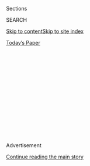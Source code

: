 <div id="app">

<div>

<div>

<div>

<div class="NYTAppHideMasthead css-1q2w90k e1suatyy0">

<div class="section css-ui9rw0 e1suatyy2">

<div class="css-eph4ug er09x8g0">

<div class="css-6n7j50">

</div>

<span class="css-1dv1kvn">Sections</span>

<div class="css-10488qs">

<span class="css-1dv1kvn">SEARCH</span>

</div>

[Skip to content](#site-content)[Skip to site
index](#site-index)

</div>

<div class="css-10698na e1huz5gh0">

</div>

</div>

<div id="masthead-bar-one" class="section hasLinks css-15hmgas e1csuq9d3">

<div class="css-uqyvli e1csuq9d0">

</div>

<div class="css-1uqjmks e1csuq9d1">

</div>

<div class="css-9e9ivx">

[](https://myaccount.nytimes3xbfgragh.onion/auth/login?response_type=cookie&client_id=vi)

</div>

<div class="css-1bvtpon e1csuq9d2">

[Today’s
Paper](https://www.nytimes3xbfgragh.onion/section/todayspaper)

</div>

</div>

</div>

</div>

<div data-aria-hidden="false">

<div id="site-content" data-role="main">

<div>

<div class="css-1aor85t" style="opacity:0.000000001;z-index:-1;visibility:hidden">

<div class="css-1hqnpie">

<div class="css-epjblv">

<span class="css-100wwgy">The Man Who Brian Eno Called ‘the Daddy of Us
All’</span>

</div>

<div class="css-k008qs">

<div class="css-o5pzib">

<span class="css-18z7m18"></span>

<div>

</div>

</div>

<span class="css-1n6z4y">https://nyti.ms/2ZQQ16s</span>

<div class="css-1705lsu">

<div class="css-4xjgmj">

<div class="css-4skfbu" data-role="toolbar" data-aria-label="Social Media Share buttons, Save button, and Comments Panel with current comment count" data-testid="share-tools">

  - 
  - 
  - 
  - 
    
    <div class="css-6n7j50">
    
    </div>

  - 
  - 

</div>

</div>

</div>

</div>

</div>

</div>

<div id="NYT_TOP_BANNER_REGION" class="css-13pd83m">

</div>

<div id="top-wrapper" class="css-1sy8kpn">

<div id="top-slug" class="css-l9onyx">

Advertisement

</div>

[Continue reading the main
story](#after-top)

<div class="ad top-wrapper" style="text-align:center;height:100%;display:block;min-height:250px">

<div id="top" class="place-ad" data-position="top" data-size-key="top">

</div>

</div>

<div id="after-top">

</div>

</div>

<div>

<div id="sponsor-wrapper" class="css-1hyfx7x">

<div id="sponsor-slug" class="css-19vbshk">

Supported by

</div>

[Continue reading the main
story](#after-sponsor)

<div id="sponsor" class="ad sponsor-wrapper" style="text-align:center;height:100%;display:block">

</div>

<div id="after-sponsor">

</div>

</div>

<div class="css-186x18t">

True Believers

</div>

<div class="css-1vkm6nb ehdk2mb0">

# The Man Who Brian Eno Called ‘the Daddy of Us All’

</div>

La Monte Young, the composer who quietly shaped much of contemporary
Western music, reaches his last act.

<div class="css-79elbk" data-testid="photoviewer-wrapper">

<div class="css-z3e15g" data-testid="photoviewer-wrapper-hidden">

</div>

<div class="css-1a48zt4 ehw59r15" data-testid="photoviewer-children">

![<span class="css-1l9o2ey e13ogyst0" data-aria-hidden="true">La Monte
Young in the “Dream House” installation inside his New York
residence.</span><span class="css-1nlbvxy e1z0qqy90" itemprop="copyrightHolder"><span class="css-1ly73wi e1tej78p0">Credit...</span><span><span>Nicholas
Calcott</span></span></span>](https://static01.graylady3jvrrxbe.onion/images/2020/07/13/t-magazine/13tmag-young-slide-M0J6/13tmag-young-slide-M0J6-articleLarge.jpg?quality=75&auto=webp&disable=upscale)

</div>

</div>

<div class="css-18e8msd">

<div class="css-vp77d3 epjyd6m0">

<div class="css-1baulvz">

By [<span class="css-1baulvz last-byline" itemprop="name">M.H.
Miller</span>](https://www.nytimes3xbfgragh.onion/by/m-h-miller)

</div>

</div>

  - 
    
    <div class="css-nv7ky2 e16638kd2">
    
    Published July 22, 2020Updated July 23,
    2020
    
    </div>

  - 
    
    <div class="css-4xjgmj">
    
    <div class="css-pvvomx" data-role="toolbar" data-aria-label="Social Media Share buttons, Save button, and Comments Panel with current comment count" data-testid="share-tools">
    
      - 
      - 
      - 
      - 
        
        <div class="css-6n7j50">
        
        </div>
    
      - 
      - 
    
    </div>
    
    </div>

</div>

</div>

<div class="section meteredContent css-1r7ky0e" name="articleBody" itemprop="articleBody">

<div class="css-1fanzo5 StoryBodyCompanionColumn">

<div class="css-53u6y8">

THE COMPOSER [LA MONTE
YOUNG](https://www.nytimes3xbfgragh.onion/2015/08/23/arts/music/la-monte-young-is-still-patiently-working-on-a-glacial-scale.html)
held his 84th birthday party on a drab, rainy Sunday afternoon last
October inside the Church Street building where he has lived with his
wife, the 80-year-old artist [Marian
Zazeela](https://www.nytimes3xbfgragh.onion/2015/04/03/arts/design/young-and-zazeelas-dream-house-is-getting-a-new-lease-at-dia.html),
since 1963. That people like Young and Zazeela can still be found in
TriBeCa in 2020 is nothing short of remarkable. Young is certainly the
lone musician alive today who can claim to be no more than two degrees
removed from three of the greatest icons of 20th-century modern music:
[Igor
Stravinsky](https://www.nytimes3xbfgragh.onion/topic/person/igor-stravinsky)
(who taught [Robert
Stevenson](https://newsroom.ucla.edu/faculty-bulletin-board/in-memoriam--leading-music-scholar-robert-m--stevenson),
the musicologist who was Young’s mentor in college), [Charlie
Parker](https://www.nytimes3xbfgragh.onion/topic/person/charlie-parker)
(who played with the saxophonist [Lee
Konitz](https://www.nytimes3xbfgragh.onion/2020/04/16/arts/music/lee-konitz-dead-coronavirus.html),
with whom Young himself played as a session musician in Los Angeles) and
[Lou Reed](https://www.nytimes3xbfgragh.onion/topic/person/lou-reed)
(who co-founded the [Velvet
Underground](https://www.nytimes3xbfgragh.onion/topic/organization/the-velvet-underground)
with one of Young’s bandmates, [John
Cale](https://www.nytimes3xbfgragh.onion/2018/10/11/arts/music/velvet-underground-experience-john-cale.html)).
He is often considered the founder of minimalist music, having stripped
composition down to its bare elements of rhythm, sound and tempo as
early as the late ’50s. His compositions can alternate between abrasive
(the 30-minute-long “Day of Niagara,” recorded in 1965 with Zazeela,
along with Cale and sometime Velvet Underground collaborators [Tony
Conrad](https://www.nytimes3xbfgragh.onion/2016/04/10/arts/artsspecial/tony-conrad-experimental-filmmaker-and-musician-dies-at-76.html)
and [Angus
MacLise](https://www.nytimes3xbfgragh.onion/2011/05/06/arts/music/angus-maclise-of-velvet-underground-in-dreamweapon.html),
is a loud score that sounds not unlike an airplane engine and predated
the noise rock of Reed’s “Metal Machine Music” and other staples of
early punk by about a decade) and hauntingly beautiful (such as 1958’s
“Trio for Strings,” a three-hour piece that effectively created the
language of minimalist music through the use of sustained tones
punctuated by brief gasps of silence). In the 1960s, he introduced
generations of musicians to the concepts of drones and sustained
repetition and began incorporating Indian classical music into his work,
about five years before [George
Harrison](https://www.nytimes3xbfgragh.onion/2001/12/01/arts/george-harrison-quiet-beatle-and-lead-guitarist-dies-at-58.html)
had ever heard of the
sitar.

</div>

</div>

<div id="t-true-believers-art-promo" class="section interactive-content interactive-size-scoop css-bvtwvj" data-id="100000007224768">

<div class="css-17ih8de interactive-body" data-sourceid="100000007224768">

[![](https://static01.graylady3jvrrxbe.onion/newsgraphics/2020/06/29/tmag-art-embeds-new/assets/images/art_issue_gif_special_editon.gif)](https://www.nytimes3xbfgragh.onion/issue/t-magazine/2020/07/02/true-believers-art-issue)

</div>

</div>

<div>

</div>

<div class="css-1fanzo5 StoryBodyCompanionColumn">

<div class="css-53u6y8">

I arrived to his party trailing two deliverymen carrying plastic bags of
Indian takeout to feed the two dozen or so guests. The banality of this
entrance, compared to what I was entering into, was dislocating. On the
second floor of the building, where a small crowd had encircled him,
Young was seated in what might be called his living room, though it was
really more of a small clearing amid the collected detritus of 60 or so
years. There were layers of boxes containing records and papers and home
recordings, all of which I suspected to be invaluable in some way to
understanding his musical output. Young has recorded every performance
and rehearsal he’s ever done, though he rarely releases anything to the
public. “I’m only interested in releasing masterpieces,” he’d tell me
later.

</div>

</div>

<div class="css-79elbk" data-testid="photoviewer-wrapper">

<div class="css-z3e15g" data-testid="photoviewer-wrapper-hidden">

</div>

<div class="css-1a48zt4 ehw59r15" data-testid="photoviewer-children">

![<span class="css-1l9o2ey e13ogyst0" data-aria-hidden="true">Young and
Jung Hee Choi, his longtime student and
collaborator. </span><span class="css-1nlbvxy e1z0qqy90" itemprop="copyrightHolder"><span class="css-1ly73wi e1tej78p0">Credit...</span><span>Nicholas
Calcott</span></span>](https://static01.graylady3jvrrxbe.onion/images/2020/07/13/t-magazine/13tmag-young-slide-EQC4/13tmag-young-slide-EQC4-articleLarge.jpg?quality=75&auto=webp&disable=upscale)

</div>

</div>

<div class="css-1fanzo5 StoryBodyCompanionColumn">

<div class="css-53u6y8">

As the years go on and Young gets older, it becomes only clearer how
impossible it would be to conceive of most postwar musical innovations,
from distortion to electronic music to sampling, without him. He is
prone to statements — that he delivers with such deadpan
matter-of-factness that it is hard not to take him at his word — such
as, “I don’t want to be overbearing, but I think I’m one of the greatest
musicians who ever lived.” Since so little of his music has ever been
available to listen to, much of the evidence for this rests mostly on
Young himself.

Later, the image that would stay with me from Young’s house was of an
old cathode-ray tube TV, stacked atop an older, worse TV, with a Post-it
stuck to its screen noting the channel for CNN; the TV was, in fact,
turned to CNN, but the signal kept going out, the picture ****
alternating between the blurred image of the 24-hour news cycle and a
dead screen the color of a clear morning sky. This acted as an
occasional reminder of the reality that existed just outside his door,
but each time the picture cut out, it was as if the force of Young
himself — his very presence in the room — was overpowering it.

Young was wearing small sunglasses, leather gloves and a torn jean vest
with biker chains. The vest — under which he was shirtless, though the
front of his body was obscured by his beard, a big, white scraggly tuft
of hair — appeared as if it hadn’t been removed in several decades. He
looked simultaneously like a dignified spiritual leader and a Hells
Angel who never left his post at the Altamont Speedway in December 1969.
Across from him, dressed entirely in purple and sitting in a wheelchair,
was Zazeela, and seated on the floor, at his feet, was a tabla player
named Naren Budhkar as well as [Jung Hee Choi](http://jungheechoi.com/),
an artist and musician who has studied with Young and Zazeela for the
last 20 years, and whom Young describes as his “senior disciple.” Like
Young, she was holding a microphone. In a chair behind and to their left
was [Hansford Rowe](https://www.hansfordrowe.com/), the bass player, a
wiry man with short cropped hair, and to the right was an empty chair.
The guitarist was late. “Should we have paid him more?” Choi asked Young
jokingly. “I think we should pay him less,” he responded in a more
ambiguous tone. When the guitar player, Jon Catler, did arrive, his
entrance was hardly acknowledged beyond the fact that everyone began to
play.

</div>

</div>

<div>

</div>

<div class="audioFigureHeading">

### La Monte Young’s “Trio for Strings Original Full Length Version” (1958–1998–2015)

<span class="css-16qbtva">An excerpt from the composer’s 2015
performance at the “Dia 15 VI 13 545 West 22 Street Dream House” in New
York City.</span>

</div>

<div class="css-qe9gm7">

<div>

</div>

</div>

<div class="css-1fanzo5 StoryBodyCompanionColumn">

<div class="css-53u6y8">

I RETURNED TO the Church Street space the following week. The building
has four floors, and Young and Zazeela live on the second. On the top
floor is storage space, where Young keeps one of his pianos, and between
the two is the “Dream House,” Young and Zazeela’s long-running sound and
light installation. This one dates from 1993, though Young and Zazeela
have made some 40 iterations of the piece in locations across the world.
The “Dream Houses” are rooms that Zazeela has lit, usually in magenta or
purple, through the use of carefully positioned colored lights, and
inside of which Young’s music (or, in this case, his and Choi’s music)
plays, either live or through speakers, or both at the same time.
Visitors sit or stand or lie down in the carpeted space for as long as
they like, and the “Dream House" in the Church Street building is open
to the public, as long as someone is there to buzz you in. It’s a simple
concept, and yet this harmony between sound and light was one of the
earliest cohabitations of contemporary music and art.

The two conceptualized the “Dream House” around the same time they first
met in the early ’60s. Zazeela was then a painter who used calligraphy —
her work, Young offhandedly mentions, was “better than Picasso” — and
was experimenting with colored light and shadow. (A selection of
Zazeela’s works on paper is currently [on
view](https://www.diaart.org/exhibition/exhibitions-projects/marian-zazeela-exhibition)
at Dia: Beacon in upstate New York.) The first fully realized one was
completed in 1969, inside Galerie Heiner Friedrich in Munich. The idea
was both spiritual — an environment in which musicians could perform for
“24 hours and going to eternity,” as Choi put it — but also practical:
If Young had a dedicated space to play that he enjoyed being inside of,
his music could evolve naturally, and he wouldn’t have to bother with
the distraction of setting up equipment and breaking it down each time
he performed. This was crucial because Young has always done everything
slowly. (Choi told me that when she first met Young 20 years ago, it
took him up to six hours just to wash his hair, even though he was
already going bald; to this, Young said, with such sincerity that my
heart broke a little bit, “I just find the warm-water experience to be
very seductive,” which is such a great way to describe a shower.) From
early on, Young’s music was built around the ideas of endurance and
duration, more so than conventional musical ideas like melody and lyric.
The 1987 recording of his most famous piece, “The Well-Tuned Piano”
(reissued in 2018, though he first wrote it in 1964), runs for nearly
six-and-a-half
hours.

</div>

</div>

<div class="css-a7yk8a e73j0it0">

<div class="css-1xdhyk6 erfvjey0">

<span class="css-1ly73wi e1tej78p0">Image</span>

<div class="css-zjzyr8">

<div data-testid="lazyimage-container" style="height:541.3333333333334px">

</div>

</div>

</div>

<span class="css-1l9o2ey e13ogyst0" data-aria-hidden="true">Young and
Marian Zazeela performing at the artist Larry Poons’s loft in
1966.</span><span class="css-1nlbvxy e1z0qqy90" itemprop="copyrightHolder"><span class="css-1ly73wi e1tej78p0">Credit...</span><span>Peter
Moore © 2020 Barbara Moore/licensed by VAGA at Artists Rights Society
(ARS), N.Y., courtesy of Paula Cooper Gallery,
N.Y.</span></span>

<div class="css-1xdhyk6 erfvjey0">

<span class="css-1ly73wi e1tej78p0">Image</span>

<div class="css-zjzyr8">

<div data-testid="lazyimage-container" style="height:541.3333333333334px">

</div>

</div>

</div>

<span class="css-1l9o2ey e13ogyst0" data-aria-hidden="true">Young’s
“Piano Piece for Terry Riley \#1”
(1960).</span><span class="css-1nlbvxy e1z0qqy90" itemprop="copyrightHolder"><span class="css-1ly73wi e1tej78p0">Credit...</span><span>©
The Museum of Modern Art/Licensed by SCALA/Art Resource,
N.Y.</span></span>

</div>

<div class="css-1fanzo5 StoryBodyCompanionColumn">

<div class="css-53u6y8">

In person, Young is an imposing but friendly presence. He, Choi and
Zazeela have worked together for the last two decades, an arrangement
that has its roots in the ancient Indian musical practice of a master
musician who trains a small group of disciples. For more than 25 years,
beginning in 1970, Young and Zazeela were followers of Pandit Pran Nath,
one of the greatest singers of *Kirana gharana*, an Indian classical
vocal style sung over a drone. After Nath became their guru, Young and
Zazeela traveled to India several times, and soon brought him back to
America, helping arrange his green card and setting him up with a
teaching job, in addition to putting him up in their house. The idea
behind the guru discipleship is for the students to do whatever the
master says. “You’re supposed to make his life very fantastic, so he can
do his greatest creations,” Young said. When Nath
[died](https://www.nytimes3xbfgragh.onion/1996/06/17/arts/pandit-pran-nath-77-singer-in-classical-hindustani-style.html)
in 1996, Young and Zazeela, who often performed with her husband as a
singer, were heartbroken. They hadn’t sung in three years when they met
Choi. Every time they tried, they just began crying. When they told Choi
this, she said, “Your teacher would be very unhappy if you stopped
singing.” And with that, she became their disciple.

The disciple’s primary responsibility is to carry on their guru’s
musical tradition. Or, as Young puts it, a disciple is supposed to be
like a pair of sandals for the guru to step into and walk off in. In
this way, Choi, though she **** still does her own compositions, has
been integrated into Young and Zazeela’s work in the same way that Young
and Zazeela were once integrated into Nath’s. But Choi’s discipleship
resembles less indentured servitude and more the relationship between a
daughter and her parents. (Young and Zazeela have no children, though at
age 50, Choi could theoretically be their child.) The two serve as
backing musicians in Choi’s own band, an arrangement that would have
never existed between Nath and Young. Choi told a story from the early
days of this relationship, when Choi often carried a first-generation
digital camera, which she used to document her work with Young and
Zazeela. It was heavy, housed in a large aluminum box, and Young always
insisted on carrying it for her. [Terry
Riley](https://www.nytimes3xbfgragh.onion/2019/12/19/arts/music/terry-riley.html),
another influential minimalist composer who had been a disciple of Nath,
once saw Young carrying his disciple’s bag for her. “Things have really
changed,” he
said.

</div>

</div>

<div class="css-79elbk" data-testid="photoviewer-wrapper">

<div class="css-z3e15g" data-testid="photoviewer-wrapper-hidden">

</div>

<div class="css-1a48zt4 ehw59r15" data-testid="photoviewer-children">

<div class="css-1xdhyk6 erfvjey0">

<span class="css-1ly73wi e1tej78p0">Image</span>

<div class="css-zjzyr8">

<div data-testid="lazyimage-container" style="height:255.20000000000002px">

</div>

</div>

</div>

<span class="css-1l9o2ey e13ogyst0" data-aria-hidden="true">Pandit Pran
Nath (singing, at center) with his students Young and Zazeela playing
tamburas, accompanied by K. Paramjyoti on tabla (far left) in
1982.</span><span class="css-1nlbvxy e1z0qqy90" itemprop="copyrightHolder"><span class="css-1ly73wi e1tej78p0">Credit...</span><span>Photo:
John Cliett © Pandit Pran Nath, 1987. Courtesy of the Pandit Pran Nath
Musical Composition Trust.</span></span>

</div>

</div>

<div class="css-1fanzo5 StoryBodyCompanionColumn">

<div class="css-53u6y8">

THOUGH HE’S HAD a great influence on it, Young has never been a fan of
popular music. [Brian
Eno](https://www.nytimes3xbfgragh.onion/2020/04/29/arts/music/brian-eno-ambient-songs.html),
who did as much as any single figure to introduce electronic music to
Top 40 radio, has called Young “the daddy of us all.” It’s true: One
could trace a lineage of adventurous composition directly back to Young
from multiple directions. In classical music, his experiments with
volume and repetition would birth an entirely new style of playing, the
influence of which could later be found in the works of [Steve
Reich](https://www.nytimes3xbfgragh.onion/2016/10/02/arts/music/steve-reich-at-80-still-plugged-in-still-plugging-away.html)
and [Philip
Glass](https://www.nytimes3xbfgragh.onion/topic/person/philip-glass).
Young also taught John Cale how to play a drone on an amplified viola,
which would define the sound of the early Velvet Underground records and
would forever connect rock to the avant-garde, inspiring innumerable
musicians, from [David
Bowie](https://www.nytimes3xbfgragh.onion/topic/person/david-bowie) to
[Sonic
Youth](https://www.nytimes3xbfgragh.onion/2019/09/14/style/kim-gordons-other-life.html)
to [Lana Del
Rey](https://www.nytimes3xbfgragh.onion/2019/08/28/arts/music/lana-del-rey-norman-rockwell-album.html).
(Young also introduced Cale to marijuana.)

Choi attempted to further explain his lasting influence to me by
mentioning that last year, Katia and Marielle Labèque’s “Minimalist
Dream House” tour (in part a tribute to Young) featured new compositions
by [Thom
Yorke](https://www.nytimes3xbfgragh.onion/interactive/2019/10/28/magazine/thom-yorke-radiohead-interview.html),
the singer for
[Radiohead](https://www.nytimes3xbfgragh.onion/topic/organization/radiohead).

“Say it again?” Young asked.

“Radiohead, like the most popular group,” Choi said.

“Radio what?” Young asked, and Choi moved on.

It is difficult to square Young’s influence with the humbleness of
Young’s upbringing. He was born into a conservative Mormon family,
inside a log cabin in Bern, Idaho, a town that at the time had a
population of about 145. His father was a sheep herder who moved the
family to Los Angeles in 1940 to work as an experimental machinist for
the Douglas Aircraft Company when Young was about 5. But at heart,
Young’s father was a cowboy, a country hill jack with a temper. A
doctor once told Young’s father that his son was very smart, and upon
hearing this news, Young’s father took him outside and beat him. “That’s
what my life was like,” Young said, sadly. He describes his mother as
beautiful but long-suffering. In Idaho, when his father would go up into
the foothills to herd sheep, she would get on a horse and take food up
to him. “The cowboy life was very hard on her,” Young
said.

</div>

</div>

<div class="css-79elbk" data-testid="photoviewer-wrapper">

<div class="css-z3e15g" data-testid="photoviewer-wrapper-hidden">

</div>

<div class="css-1a48zt4 ehw59r15" data-testid="photoviewer-children">

<div class="css-1xdhyk6 erfvjey0">

<span class="css-1ly73wi e1tej78p0">Image</span>

<div class="css-zjzyr8">

<div data-testid="lazyimage-container" style="height:308.68888888888887px">

</div>

</div>

</div>

<span class="css-1l9o2ey e13ogyst0" data-aria-hidden="true">The log
cabin in Bern, Idaho, where Young was
born.</span><span class="css-1nlbvxy e1z0qqy90" itemprop="copyrightHolder"><span class="css-1ly73wi e1tej78p0">Credit...</span><span>©
Marian Zazeela, 1994</span></span>

</div>

</div>

<div class="css-1fanzo5 StoryBodyCompanionColumn">

<div class="css-53u6y8">

But despite all odds, the family was also musical. Young’s father sung
cowboy songs to him from birth, and around age 2, Young began receiving
music lessons from his Aunt Norma, a singer who performed at rodeos. By
age 3, he and his older sister La Juana were tap dancing and singing
onstage in Montpelier, the town across the railroad tracks from Bern.
His father bought him his first saxophone around age 6, and his Uncle
Thornton, who had been in a swing band in the ’30s, gave him Jimmy
Dorsey sheet music.

The idea of La Monte Young playing Jimmy Dorsey is likely inconceivable
to anyone who has heard Young’s compositions, with their long,
improvisational drones and outré chord changes, but this grounding in
familiar conventions is what separates Young from other minimalists. His
music at times can sound like a pastiche of musical touchstones, with a
sudden blues riff or jazzy scale or folky chord change amid the chaos:
Just when you think you can’t take it anymore, he offers up something
familiar and comforting.

</div>

</div>

<div class="css-1fanzo5 StoryBodyCompanionColumn">

<div class="css-53u6y8">

It was in Los Angeles that Young went from a promising child prodigy to
a serious working musician, and the people who guided him in this
transition are central figures in his impressive mythology. By the time
he arrived at Los Angeles City College as a music student, he already
had a reasonably successful career. A slightly older student there,
[Eric
Dolphy](https://www.nytimes3xbfgragh.onion/2014/05/28/arts/music/a-new-focus-on-eric-dolphy-in-washington-and-montclair.html),
who later became one of the most revered avant-garde saxophone players
of the 20th century as a sideman for [John
Coltrane](https://www.nytimes3xbfgragh.onion/topic/person/john-coltrane),
[Charles
Mingus](https://www.nytimes3xbfgragh.onion/1979/01/09/archives/charles-mingus-56-bass-player-bandleader-and-composer-dead-an.html)
and [Ornette
Coleman](https://www.nytimes3xbfgragh.onion/2015/06/12/arts/music/ornette-coleman-jazz-saxophonist-dies-at-85-obituary.html),
would set Young up with gigs when he was too busy to take them. At City
College, Young studied with Leonard Stein, who had been the longtime
assistant of Arnold Schoenberg, before transferring to the University of
California, Los Angeles. He’d go on to graduate school at Berkeley,
where he began moving away from jazz and developing his unique style of
piano playing, which he describes as more percussive than melodic, and
experimenting with sounds and the idea of continuous noise.

In 1960, Young moved to New York and placed himself at the center of the
avant-garde. Not long after his arrival, the composers [John
Cage](https://www.nytimes3xbfgragh.onion/topic/person/john-cage) and
[David
Tudor](https://www.nytimes3xbfgragh.onion/1996/08/15/arts/david-tudor-70-electronic-composer-dies.html),
to whom Young had mailed a few of his scores, presented Young’s music at
the Living Theater. He then became a teaching assistant for Richard
Maxfield, the electronic music composer, and was, briefly, the saxophone
player in Warhol’s first rock band, the Druds, which included [Walter De
Maria](https://www.nytimes3xbfgragh.onion/2013/07/27/arts/design/walter-de-maria-artist-on-grand-scale-dies-at-77.html)
on drums and lyrics by [Jasper
Johns](https://www.nytimes3xbfgragh.onion/2019/02/18/t-magazine/jasper-johns.html).
(Young quit after one rehearsal because nobody seemed to be taking the
music seriously.) Yoko Ono let him host concerts at her loft on Chambers
Street, where he refined his ideas about endurance and performance by
introducing a method of instructions for performers, some literally
achievable (“draw a straight line and follow it”) and some less so
(“bring a bale of hay and a bucket of water onto the stage for the
piano to eat and drink”).

Throughout all of this, his family remained unimpressed. Young now owns
the cabin he grew up in and has been wondering what to do with it. He
was going to visit the place — Choi has never seen it — but there are
too many unknown factors to consider. For one thing, he’s [behind on his
rent](https://charity.gofundme.com/o/en/campaign/save-the-dream-house-keep-our-dream-alive)
in New York (he never managed to buy the Church Street building), and he
owes his landlord more than $100,000. He’s worried about being evicted.
His health is also poor, as is Zazeela’s, and even before the pandemic,
he wasn’t sure they could manage plane travel. To get to Bern, they’d
have to fly to Logan-Cache Airport in Utah, and then drive through Logan
Canyon, through the Bear River Mountains and across the state line into
Idaho. Logan Canyon was the first place Young saw colored lights, which
he often asked his parents about, though they would never answer him.
Years later, he would return with Zazeela, and they would discover the
lights were from a resort where people could drink alcohol, which was
outlawed by his parents’ religion. He’s been thinking of installing a
sign in front of the cabin — “La Monte Young Was Born Here” — but his
sister has demurred: She was born there, too, she says. Why shouldn’t
*she* get a sign as
well?

</div>

</div>

<div>

</div>

<div class="css-79elbk" data-testid="photoviewer-wrapper">

<div class="css-z3e15g" data-testid="photoviewer-wrapper-hidden">

</div>

<div class="css-1a48zt4 ehw59r15" data-testid="photoviewer-children">

<div class="css-1xdhyk6 erfvjey0">

<span class="css-1ly73wi e1tej78p0">Image</span>

<div class="css-zjzyr8">

<div data-testid="lazyimage-container" style="height:315.77777777777777px">

</div>

</div>

</div>

<span class="css-1l9o2ey e13ogyst0" data-aria-hidden="true">Young
playing sopranino saxophone in May 1963 at a happening on the artist
George Segal’s farm in South Brunswick,
N.J.</span><span class="css-1nlbvxy e1z0qqy90" itemprop="copyrightHolder"><span class="css-1ly73wi e1tej78p0">Credit...</span><span>Peter
Moore © 2020 Barbara Moore/Licensed by VAGA at Artists Rights Society
(ARS), N.Y., courtesy Paula Cooper Gallery, N.Y.</span></span>

</div>

</div>

<div class="css-1fanzo5 StoryBodyCompanionColumn">

<div class="css-53u6y8">

I’VE PUT OFF writing about what it was like to watch Young perform,
because I fear words will be insufficient. I can describe what happened
literally: The assembled players performed one of Choi’s compositions.
Young and Choi sang in the style that Young had learned from his guru
(Zazeela, who has lost most of her hearing, simply listened), chanting
into their microphones at different pitches for over an hour without
stopping, their voices harmonizing with one another and the drone, a
1982 recording of Young and Zazeela on tambouras, over which they were
singing. Despite Young’s age, his voice was powerful and unwaveringly on
key. This was expected, given that he’s spent the last 50 years
perfecting this style of singing, but still astonishing to witness. The
tabla player kept a steady rhythm, while the guitarist and bassist
played a repetitive figure that in some ways resembled blues. There were
notes that sounded like the typical flat thirds and minor pentatonic
scales that define the form, but it had been reordered and twisted into
nonrecognition — the music was based on a scale that Choi invented
herself. This instrumentation seemed to grow in intensity as the
performance went on, as if the music was working itself up into some
kind of frenzy, but it never became the center of focus: That remained
Young’s voice, strong and balanced, like something that was simply
affixed to the wall and had always been there and — while the
performance was happening, at least — seemed like it always would be.

It’s harder for me to say how I felt having witnessed this. My first
thought was how was it possible that I could watch such a performance,
amid the hyper-gentrified luxury condos of TriBeCa of all places, a
feeling of disbelief that intensified once I re-emerged onto Church
Street and my stunned silence was disrupted by a crowd of about 40
yuppies led by a man with a bullhorn who was shouting about how they
were a “meet-up dance party.” Much later, my thoughts drifted back to
what Young had told me about the guru and the disciple — that music is
greater than its performers, that it can be taught and passed on. It’s
always difficult to imagine a future, and some days it is near
impossible, but I tried to envision myself as an old man about the age
Young is now, and how if I make it that long, I’ll do my small part in
passing on the musical tradition, by telling people about the one rainy
Sunday afternoon a long time ago when I went to La Monte Young’s house
and heard him
sing.

</div>

</div>

<div id="t-true-believers-art-nav" class="section interactive-content interactive-size-scoop css-m2zfm8" data-id="100000007224767">

<div class="css-17ih8de interactive-body" data-sourceid="100000007224767">

<div id="g-bottomnav" class="g-bottomnav">

### [True Believers Art Issue](https://www.nytimes3xbfgragh.onion/issue/t-magazine/2020/07/02/true-believers-art-issue)

</div>

</div>

</div>

</div>

<div>

</div>

<div>

</div>

<div>

</div>

<div>

<div id="bottom-wrapper" class="css-1ede5it">

<div id="bottom-slug" class="css-l9onyx">

Advertisement

</div>

[Continue reading the main
story](#after-bottom)

<div id="bottom" class="ad bottom-wrapper" style="text-align:center;height:100%;display:block;min-height:90px">

</div>

<div id="after-bottom">

</div>

</div>

</div>

</div>

</div>

## Site Index

<div>

</div>

## Site Information Navigation

  - [© <span>2020</span> <span>The New York Times
    Company</span>](https://help.nytimes3xbfgragh.onion/hc/en-us/articles/115014792127-Copyright-notice)

<!-- end list -->

  - [NYTCo](https://www.nytco.com/)
  - [Contact
    Us](https://help.nytimes3xbfgragh.onion/hc/en-us/articles/115015385887-Contact-Us)
  - [Work with us](https://www.nytco.com/careers/)
  - [Advertise](https://nytmediakit.com/)
  - [T Brand Studio](http://www.tbrandstudio.com/)
  - [Your Ad
    Choices](https://www.nytimes3xbfgragh.onion/privacy/cookie-policy#how-do-i-manage-trackers)
  - [Privacy](https://www.nytimes3xbfgragh.onion/privacy)
  - [Terms of
    Service](https://help.nytimes3xbfgragh.onion/hc/en-us/articles/115014893428-Terms-of-service)
  - [Terms of
    Sale](https://help.nytimes3xbfgragh.onion/hc/en-us/articles/115014893968-Terms-of-sale)
  - [Site
    Map](https://spiderbites.nytimes3xbfgragh.onion)
  - [Help](https://help.nytimes3xbfgragh.onion/hc/en-us)
  - [Subscriptions](https://www.nytimes3xbfgragh.onion/subscription?campaignId=37WXW)

</div>

</div>

</div>

</div>
